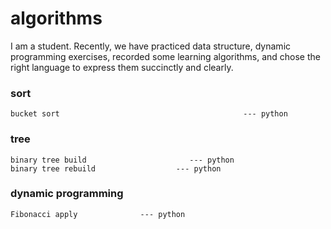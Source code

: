# **algorithms**
I am a student. Recently, we have practiced data structure, dynamic programming exercises, recorded some learning algorithms, and chose the right language to express them succinctly and clearly.
### sort
	bucket sort 										--- python
### tree
	binary tree build   					--- python
	binary tree rebuild 				 --- python
### dynamic programming
	Fibonacci apply              --- python
